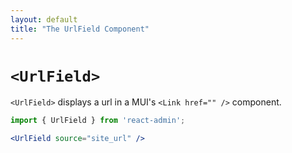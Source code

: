 ```yaml
---
layout: default
title: "The UrlField Component"
---
```


# `<UrlField>`


`<UrlField>` displays a url in a MUI's `<Link href="" />` component.

```jsx
import { UrlField } from 'react-admin';

<UrlField source="site_url" />
```
